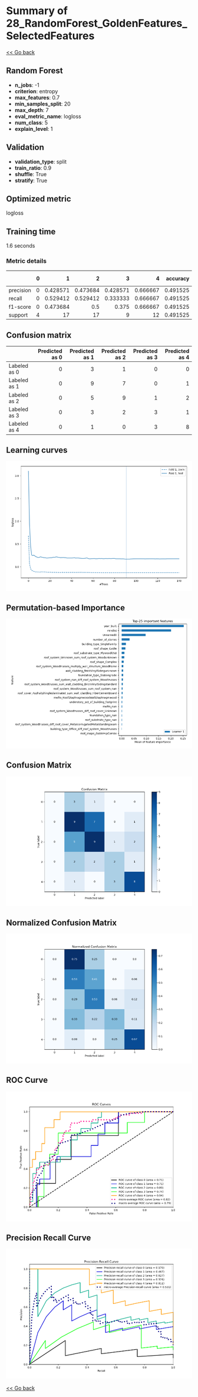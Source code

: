 # Summary of 28_RandomForest_GoldenFeatures_SelectedFeatures

[<< Go back](../README.md)


## Random Forest
- **n_jobs**: -1
- **criterion**: entropy
- **max_features**: 0.7
- **min_samples_split**: 20
- **max_depth**: 7
- **eval_metric_name**: logloss
- **num_class**: 5
- **explain_level**: 1

## Validation
 - **validation_type**: split
 - **train_ratio**: 0.9
 - **shuffle**: True
 - **stratify**: True

## Optimized metric
logloss

## Training time

1.6 seconds

### Metric details
|           |   0 |         1 |         2 |        3 |         4 |   accuracy |   macro avg |   weighted avg |   logloss |
|:----------|----:|----------:|----------:|---------:|----------:|-----------:|------------:|---------------:|----------:|
| precision |   0 |  0.428571 |  0.473684 | 0.428571 |  0.666667 |   0.491525 |    0.399499 |       0.46094  |   1.16639 |
| recall    |   0 |  0.529412 |  0.529412 | 0.333333 |  0.666667 |   0.491525 |    0.411765 |       0.491525 |   1.16639 |
| f1-score  |   0 |  0.473684 |  0.5      | 0.375    |  0.666667 |   0.491525 |    0.40307  |       0.47335  |   1.16639 |
| support   |   4 | 17        | 17        | 9        | 12        |   0.491525 |   59        |      59        |   1.16639 |


## Confusion matrix
|              |   Predicted as 0 |   Predicted as 1 |   Predicted as 2 |   Predicted as 3 |   Predicted as 4 |
|:-------------|-----------------:|-----------------:|-----------------:|-----------------:|-----------------:|
| Labeled as 0 |                0 |                3 |                1 |                0 |                0 |
| Labeled as 1 |                0 |                9 |                7 |                0 |                1 |
| Labeled as 2 |                0 |                5 |                9 |                1 |                2 |
| Labeled as 3 |                0 |                3 |                2 |                3 |                1 |
| Labeled as 4 |                0 |                1 |                0 |                3 |                8 |

## Learning curves
![Learning curves](learning_curves.png)

## Permutation-based Importance
![Permutation-based Importance](permutation_importance.png)
## Confusion Matrix

![Confusion Matrix](confusion_matrix.png)


## Normalized Confusion Matrix

![Normalized Confusion Matrix](confusion_matrix_normalized.png)


## ROC Curve

![ROC Curve](roc_curve.png)


## Precision Recall Curve

![Precision Recall Curve](precision_recall_curve.png)



[<< Go back](../README.md)
